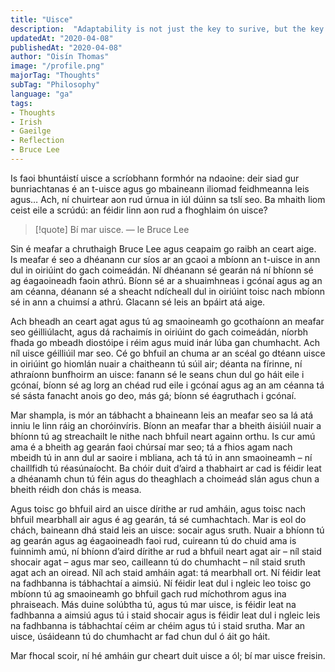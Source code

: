 ```yaml
---
title: "Uisce"
description:  "Adaptability is not just the key to surive, but the key to thrive."
updatedAt: "2020-04-08"
publishedAt: "2020-04-08"
author: "Oisín Thomas"
image: "/profile.png"
majorTag: "Thoughts"
subTag: "Philosophy"
language: "ga"
tags: 
- Thoughts
- Irish
- Gaeilge
- Reflection
- Bruce Lee
---
```


Is faoi bhuntáistí uisce a scríobhann formhór na ndaoine: deir siad gur bunriachtanas é an t-uisce agus go mbaineann iliomad feidhmeanna leis agus… Ach, ní chuirtear aon rud úrnua in iúl dúinn sa tslí seo. Ba mhaith liom ceist eile a scrúdú: an féidir linn aon rud a fhoghlaim ón uisce?

> [!quote] Bí mar uisce.
> — le Bruce Lee

Sin é meafar a chruthaigh Bruce Lee agus ceapaim go raibh an ceart aige. Is meafar é seo a dhéanann cur síos ar an gcaoi a mbíonn an t-uisce in ann dul in oiriúint do gach coimeádán. Ní dhéanann sé gearán ná ní bhíonn sé ag éagaoineadh faoin athrú. Bíonn sé ar a shuaimhneas i gcónaí agus ag an am céanna, déanann sé a sheacht ndícheall dul  in oiriúint toisc nach mbíonn sé in ann a chuimsí a athrú. Glacann sé leis an bpáirt atá aige. 

Ach bheadh an ceart agat agus tú ag smaoineamh go gcothaíonn an meafar seo géilliúlacht, agus dá rachaimís in oiriúint do gach coimeádán, níorbh fhada go mbeadh diostóipe i réim agus muid inár lúba gan chumhacht. Ach níl uisce géilliúil mar seo. Cé go bhfuil an chuma ar an scéal go dtéann uisce in oiriúint go hiomlán nuair a chaitheann tú súil air; déanta na fírinne, ní athraíonn bunfhoirm an uisce: fanann sé le seans chun dul go háit eile i gcónaí, bíonn sé ag lorg an chéad rud eile i gcónaí agus ag an am céanna tá sé sásta fanacht anois go deo, más gá; bíonn sé éagruthach i gcónaí. 

Mar shampla, is mór an tábhacht a bhaineann leis an meafar seo sa lá atá inniu le linn ráig an choróinvíris. Bíonn an meafar thar a bheith áisiúil nuair a bhíonn tú ag streachailt le nithe nach bhfuil neart againn orthu. Is cur amú ama é a bheith ag gearán faoi chúrsaí mar seo; tá a fhios agam nach mbeidh tú in ann dul ar saoire i mbliana, ach tá tú in ann smaoineamh – ní chaillfidh tú réasúnaíocht. Ba chóir duit d’aird a thabhairt ar cad is féidir leat a dhéanamh chun tú féin agus do theaghlach a choimeád slán agus chun a bheith réidh don chás is measa. 

Agus toisc go bhfuil aird an uisce dírithe ar rud amháin, agus toisc nach bhfuil mearbhall air agus é ag gearán, tá sé cumhachtach. Mar is eol do chách, baineann dhá staid leis an uisce: socair agus sruth. Nuair a bhíonn tú ag gearán agus ag éagaoineadh faoi rud, cuireann tú do chuid ama is fuinnimh amú, ní bhíonn d’aird dírithe ar rud a bhfuil neart agat air – níl staid shocair agat – agus mar seo, cailleann tú do chumhacht – níl staid sruth agat ach an oiread. Níl ach staid amháin agat: tá mearbhall ort. Ní féidir leat na fadhbanna is tábhachtaí a aimsiú. Ní féidir leat dul i ngleic leo toisc go mbíonn tú ag smaoineamh go bhfuil gach rud míchothrom agus ina phraiseach. Más duine solúbtha tú, agus tú mar uisce, is féidir leat na fadhbanna a aimsiú agus tú i staid shocair agus is féidir leat dul i ngleic leis na fadhbanna is tábhachtaí céim ar chéim agus tú i staid srutha. Mar an uisce, úsáideann tú do chumhacht ar fad chun dul ó áit go háit.

Mar fhocal scoir, ní hé amháin gur cheart duit uisce a ól; bí mar uisce freisin.
